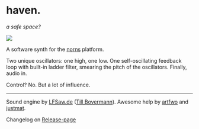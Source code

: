# haven.

*a safe space?*

![](media/haven.jpg)

A software synth for the [norns](https://monome.org/docs/norns/) platform. 

Two unique oscillators: one high, one low. 
One self-oscillating feedback loop with built-in ladder filter, smearing the pitch of the oscillators. 
Finally, audio in.

Control? No. But a lot of influence.

-----

Sound engine by [LFSaw.de](http://lfsaw.de) ([Till Bovermann](http://tai-studio.org)). 
Awesome help by [artfwo](https://github.com/artfwo) and [justmat](https://github.com/justmat).

Changelog on [Release-page](https://github.com/tai-studio/haven/releases)
